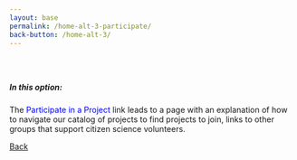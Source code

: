 ```yaml
---
layout: base
permalink: /home-alt-3-participate/
back-button: /home-alt-3/
---
```

<div class="usa-grid" style="margin-bottom: 25em;">
<h5 style="padding-top: 3em;">In this option:</h5>
<p>The <span style="color: blue;">Participate in a Project</span> link leads to a page with an explanation of how to navigate our catalog of projects to find projects to join, links to other groups that support citizen science volunteers.</p>
<a class="usa-button" href="{{ page.back-button | prepend: site.baseurl }}">Back</a>
</div>